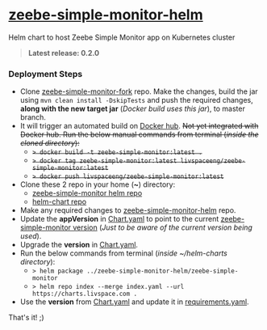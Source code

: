 # [zeebe-simple-monitor-helm](https://github.com/livspaceeng/zeebe-simple-monitor-helm)

Helm chart to host Zeebe Simple Monitor app on Kubernetes cluster
> **Latest release: 0.2.0**

### Deployment Steps
- Clone [zeebe-simple-monitor-fork](https://github.com/livspaceeng/zeebe-simple-monitor) repo. Make the changes, build the jar using `mvn clean install -DskipTests` and push the required changes, **along with the new target jar** (_Docker build uses this jar_), to master branch.
- It will trigger an automated build on [Docker hub](https://hub.docker.com/repository/docker/livspaceeng/zeebe-simple-monitor). ~~Not yet integrated with Docker hub. Run the below manual commands from terminal (*inside the cloned directory*):~~
  + ~~`> docker build -t zeebe-simple-monitor:latest .`~~
  + ~~`> docker tag zeebe-simple-monitor:latest livspaceeng/zeebe-simple-monitor:latest`~~
  + ~~`> docker push livspaceeng/zeebe-simple-monitor:latest`~~
- Clone these 2 repo in your home (**~**) directory:
  + [zeebe-simple-monitor helm repo](https://github.com/livspaceeng/zeebe-simple-monitor-helm)
  + [helm-chart repo](https://github.com/livspaceeng/helm-charts)
- Make any required changes to [zeebe-simple-monitor-helm](https://github.com/livspaceeng/zeebe-simple-monitor-helm) repo.
- Update the **appVersion** in [Chart.yaml](./zeebe-simple-monitor/Chart.yaml) to point to the current [zeebe-simple-monitor version](https://github.com/livspaceeng/zeebe-simple-monitor/blob/master/pom.xml) (*Just to be aware of the current version being used*).
- Upgrade the **version** in [Chart.yaml](./zeebe-simple-monitor/Chart.yaml).
- Run the below commands from terminal (*inside ~/helm-charts directory*):
  + `> helm package ../zeebe-simple-monitor-helm/zeebe-simple-monitor`
  + `> helm repo index --merge index.yaml --url https://charts.livspace.com .`
- Use the **version** from [Chart.yaml](./zeebe-simple-monitor/Chart.yaml) and update it in [requirements.yaml](https://bitbucket.org/livspaceeng/environment-jx-dev/src/master/env/requirements.yaml).

That's it! ;)
